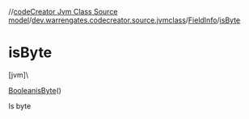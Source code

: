 //[codeCreator Jvm Class Source model](../../../index.md)/[dev.warrengates.codecreator.source.jvmclass](../index.md)/[FieldInfo](index.md)/[isByte](is-byte.md)

# isByte

[jvm]\

[Boolean](https://docs.oracle.com/javase/8/docs/api/java/lang/Boolean.html)[isByte](is-byte.md)()

Is byte
